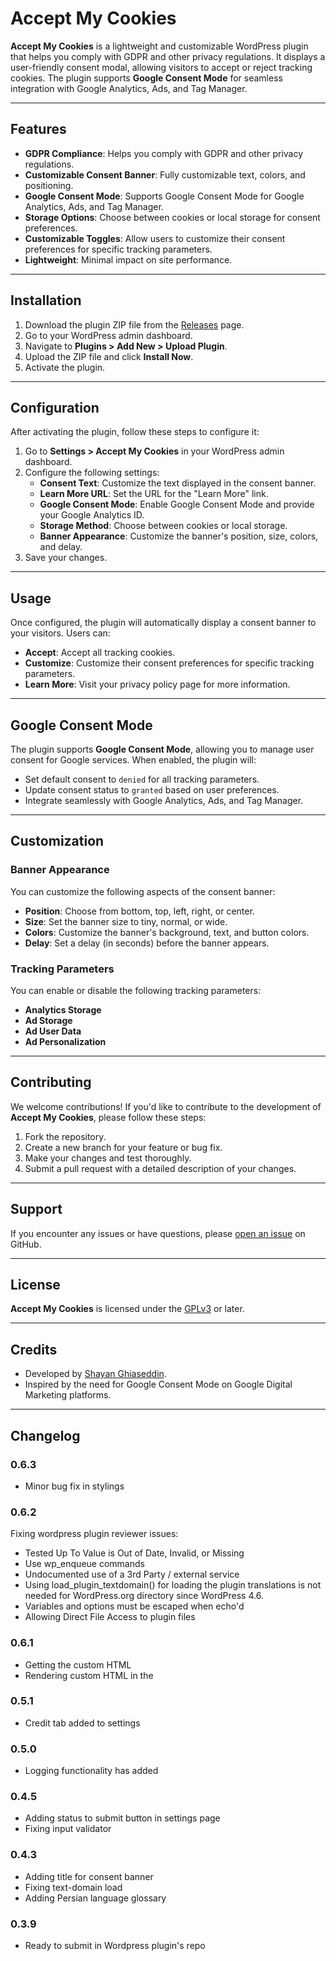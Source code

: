 # Accept My Cookies

**Accept My Cookies** is a lightweight and customizable WordPress plugin that helps you comply with GDPR and other privacy regulations. It displays a user-friendly consent modal, allowing visitors to accept or reject tracking cookies. The plugin supports **Google Consent Mode** for seamless integration with Google Analytics, Ads, and Tag Manager.

---

## Features

- **GDPR Compliance**: Helps you comply with GDPR and other privacy regulations.
- **Customizable Consent Banner**: Fully customizable text, colors, and positioning.
- **Google Consent Mode**: Supports Google Consent Mode for Google Analytics, Ads, and Tag Manager.
- **Storage Options**: Choose between cookies or local storage for consent preferences.
- **Customizable Toggles**: Allow users to customize their consent preferences for specific tracking parameters.
- **Lightweight**: Minimal impact on site performance.

---

## Installation

1. Download the plugin ZIP file from the [Releases](https://github.com/sghiaseddin/accept-my-cookies/releases) page.
2. Go to your WordPress admin dashboard.
3. Navigate to **Plugins > Add New > Upload Plugin**.
4. Upload the ZIP file and click **Install Now**.
5. Activate the plugin.

---

## Configuration

After activating the plugin, follow these steps to configure it:

1. Go to **Settings > Accept My Cookies** in your WordPress admin dashboard.
2. Configure the following settings:
   - **Consent Text**: Customize the text displayed in the consent banner.
   - **Learn More URL**: Set the URL for the "Learn More" link.
   - **Google Consent Mode**: Enable Google Consent Mode and provide your Google Analytics ID.
   - **Storage Method**: Choose between cookies or local storage.
   - **Banner Appearance**: Customize the banner's position, size, colors, and delay.
3. Save your changes.

---

## Usage

Once configured, the plugin will automatically display a consent banner to your visitors. Users can:
- **Accept**: Accept all tracking cookies.
- **Customize**: Customize their consent preferences for specific tracking parameters.
- **Learn More**: Visit your privacy policy page for more information.

---

## Google Consent Mode

The plugin supports **Google Consent Mode**, allowing you to manage user consent for Google services. When enabled, the plugin will:
- Set default consent to `denied` for all tracking parameters.
- Update consent status to `granted` based on user preferences.
- Integrate seamlessly with Google Analytics, Ads, and Tag Manager.

---

## Customization

### Banner Appearance
You can customize the following aspects of the consent banner:
- **Position**: Choose from bottom, top, left, right, or center.
- **Size**: Set the banner size to tiny, normal, or wide.
- **Colors**: Customize the banner's background, text, and button colors.
- **Delay**: Set a delay (in seconds) before the banner appears.

### Tracking Parameters
You can enable or disable the following tracking parameters:
- **Analytics Storage**
- **Ad Storage**
- **Ad User Data**
- **Ad Personalization**

---

## Contributing

We welcome contributions! If you'd like to contribute to the development of **Accept My Cookies**, please follow these steps:

1. Fork the repository.
2. Create a new branch for your feature or bug fix.
3. Make your changes and test thoroughly.
4. Submit a pull request with a detailed description of your changes.

---

## Support

If you encounter any issues or have questions, please [open an issue](https://github.com/sghiaseddin/accept-my-cookies/issues) on GitHub.

---

## License

**Accept My Cookies** is licensed under the [GPLv3](https://www.gnu.org/licenses/gpl-3.0.html) or later.

---

## Credits

- Developed by [Shayan Ghiaseddin](https://sghiaseddin.com).
- Inspired by the need for Google Consent Mode on Google Digital Marketing platforms.

---

## Changelog

### 0.6.3 ###

- Minor bug fix in stylings

### 0.6.2 ###

Fixing wordpress plugin reviewer issues:
- Tested Up To Value is Out of Date, Invalid, or Missing
- Use wp_enqueue commands
- Undocumented use of a 3rd Party / external service
- Using load_plugin_textdomain() for loading the plugin translations is not needed for WordPress.org directory since WordPress 4.6.
- Variables and options must be escaped when echo'd
- Allowing Direct File Access to plugin files

### 0.6.1 

- Getting the custom HTML
- Rendering custom HTML in the <head>

### 0.5.1 

- Credit tab added to settings

### 0.5.0

- Logging functionality has added

### 0.4.5

- Adding status to submit button in settings page
- Fixing input validator

### 0.4.3
- Adding title for consent banner
- Fixing text-domain load
- Adding Persian language glossary

### 0.3.9
- Ready to submit in Wordpress plugin's repo
